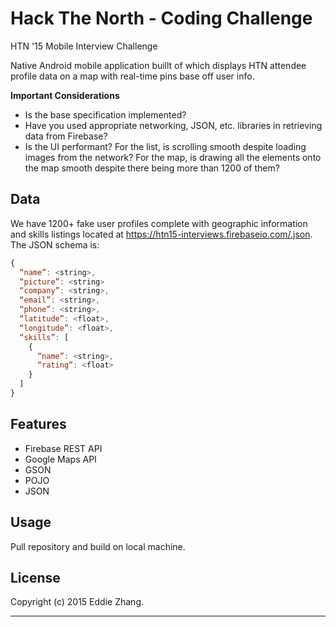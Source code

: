 Hack The North - Coding Challenge 
===========

HTN '15 Mobile Interview Challenge

Native Android mobile application buillt of which displays HTN attendee profile data on a map with real-time pins base off user info.

<b>Important Considerations</b><br>
- Is the base specification implemented? <br>
- Have you used appropriate networking, JSON, etc. libraries in retrieving data from Firebase? <br>
- Is the UI performant? For the list, is scrolling smooth despite loading images from the network? For the map, is drawing all the elements onto the map smooth despite there being more than 1200 of them?

Data 
------------
We have 1200+ fake user profiles complete with geographic information and skills listings located at https://htn15-interviews.firebaseio.com/.json. The JSON schema is:


```javascript
{
  “name”: <string>,
  “picture”: <string>
  “company”: <string>,
  “email”: <string>,
  “phone”: <string>,
  “latitude”: <float>,
  “longitude”: <float>,
  “skills”: [
    {
      “name”: <string>,
      “rating”: <float>
    }
  ]
}
```
Features
------------

+ Firebase REST API
+ Google Maps API
+ GSON 
+ POJO
+ JSON

Usage
------------

Pull repository and build on local machine.

License
-------------

Copyright (c) 2015 Eddie Zhang.

_________________________
